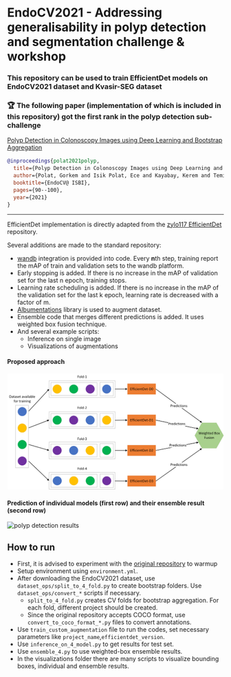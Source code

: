 # EndoCV2021 - Addressing generalisability in polyp detection and segmentation challenge & workshop

### This repository can be used to train EfficientDet models on EndoCV2021 dataset and Kvasir-SEG dataset  

### 🏆 The following paper (implementation of which is included in this repository) got the first rank in the polyp detection sub-challenge 

[Polyp Detection in Colonoscopy Images using Deep Learning and Bootstrap Aggregation](http://ceur-ws.org/Vol-2886/paper9.pdf)

```BibTeX
@inproceedings{polat2021polyp,
  title={Polyp Detection in Colonoscopy Images using Deep Learning and Bootstrap Aggregation.},
  author={Polat, Gorkem and Isik Polat, Ece and Kayabay, Kerem and Temizel, Alptekin},
  booktitle={EndoCV@ ISBI},
  pages={90--100},
  year={2021}
}
```
-----
EfficientDet implementation is directly adapted from the [zylo117 EfficientDet](https://github.com/zylo117/Yet-Another-EfficientDet-Pytorch) repository.

Several additions are made to the standard repository:
- [wandb](https://wandb.ai/site) integration is provided into code. Every **n**th step, training report the mAP of train and validation sets to the wandb platform.
- Early stopping is added. If there is no increase in the mAP of validation set for the last n epoch, training stops.  
- Learning rate scheduling is added. If there is no increase in the mAP of the validation set for the last k epoch, learning rate is decreased with a factor of m.
- [Albumentations](https://albumentations.ai/) library is used to augment dataset.
- Ensemble code that merges different predictions is added. It uses weighted box fusion technique.
- And several example scripts:
  - Inference on single image
  - Visualizations of augmentations

#### Proposed approach
![flowchart of polyp detection framework](/images/pipeline.png)

#### Prediction of individual models (first row) and their ensemble result (second row)
![polyp detection results](/images/polyp_images_final.png)


## How to run

* First, it is advised to experiment with the [original repository](https://github.com/zylo117/Yet-Another-EfficientDet-Pytorch) to warmup
* Setup environment using ```environment.yml```.
* After downloading the EndoCV2021 dataset, use ```dataset_ops/split_to_4_fold.py``` to create bootstrap folders. Use ```dataset_ops/convert_*``` scripts if necessary.
  * `split_to_4_fold.py` creates CV folds for bootstrap aggregation. For each fold, different project should be created.
  * Since the original repository accepts COCO format, use `convert_to_coco_format_*.py` files to convert annotations.
* Use `train_custom_augmentation` file to run the codes, set necessary parameters like `project_name`,`efficientdet_version`.
* Use `inference_on_4_model.py` to get results for test set.
* Use `ensemble_4.py` to use weighted-box ensemble results.
* In the visualizations folder there are many scripts to visualize bounding boxes, individual and ensemble results.